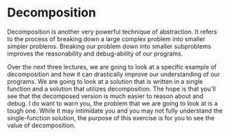 # Decomposition

Decomposition is another very powerful technique of abstraction. It refers to the process of breaking down a large complex problem into smaller simpler problems. Breaking our problem down into smaller subproblems improves the reasonability and debug-ability of our programs.

Over the next three lectures, we are going to look at a specific example of decomposition and how it can drastically improve our understanding of our programs. We are going to look at a solution that is written in a single function and a solution that utilizes decomposition. The hope is that you'll see that the decomposed version is much easier to reason about and debug. I do want to warn you, the problem that we are going to look at is a tough one. While it may intimidate you and you may not fully understand the single-function solution, the purpose of this exercise is for you to see the value of decomposition.
